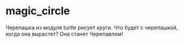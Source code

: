 # magic_circle
Черепашка из модуля turtle рисует круги.
Что будет с черепашкой, когда она вырастет? Она станет Черепавлом!
